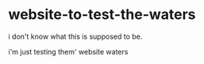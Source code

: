 # website-to-test-the-waters


i don't know what this is supposed to be.

i'm just testing them' website waters
